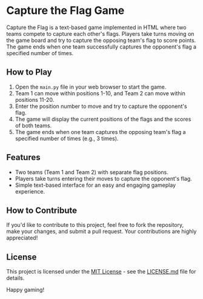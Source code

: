 # Capture the Flag Game

Capture the Flag is a text-based game implemented in HTML where two teams compete to capture each other's flags. Players take turns moving on the game board and try to capture the opposing team's flag to score points. The game ends when one team successfully captures the opponent's flag a specified number of times.

## How to Play

1. Open the `main.py` file in your web browser to start the game.
2. Team 1 can move within positions 1-10, and Team 2 can move within positions 11-20.
3. Enter the position number to move and try to capture the opponent's flag.
4. The game will display the current positions of the flags and the scores of both teams.
5. The game ends when one team captures the opposing team's flag a specified number of times (e.g., 3 times).

## Features

- Two teams (Team 1 and Team 2) with separate flag positions.
- Players take turns entering their moves to capture the opponent's flag.
- Simple text-based interface for an easy and engaging gameplay experience.

## How to Contribute

If you'd like to contribute to this project, feel free to fork the repository, make your changes, and submit a pull request. Your contributions are highly appreciated!

## License

This project is licensed under the [MIT License](LICENSE.md) - see the [LICENSE.md](LICENSE.md) file for details.

Happy gaming!
